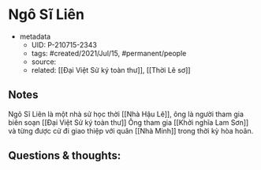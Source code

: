 ---
---

# Ngô Sĩ Liên

- metadata
	- UID: P-210715-2343
	- tags: #created/2021/Jul/15, #permanent/people 
	- source: 
	- related: [[Đại Việt Sử ký toàn thư]], [[Thời Lê sơ]]

## Notes
Ngô Sĩ Liên là một nhà sử học thời [[Nhà Hậu Lê]], ông là người tham gia biên soạn [[Đại Việt Sử ký toàn thư]]
Ông tham gia [[Khởi nghĩa Lam Sơn]] và từng được cử đi giao thiệp với quân [[Nhà Minh]] trong thời kỳ hòa hoãn.

## Questions & thoughts:

